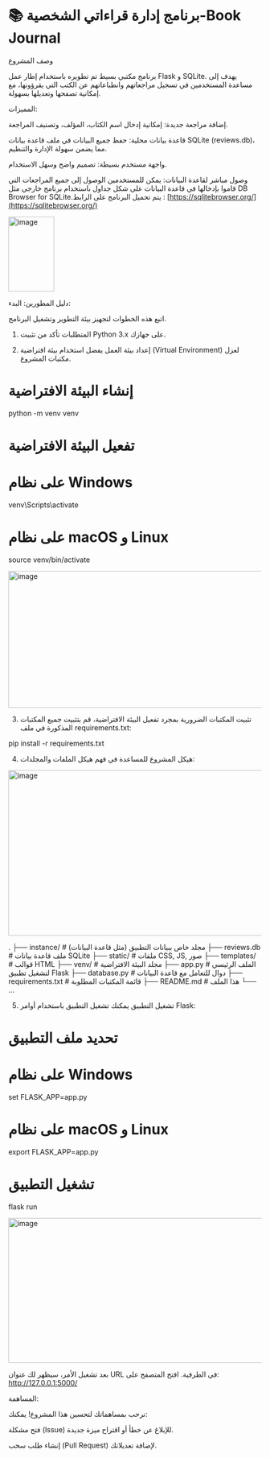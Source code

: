 # 📚 برنامج إدارة قراءاتي الشخصية-Book Journal

وصف المشروع

برنامج مكتبي بسيط تم تطويره باستخدام إطار عمل Flask و SQLite. يهدف إلى مساعدة المستخدمين في تسجيل مراجعاتهم وانطباعاتهم عن الكتب التي يقرؤونها، مع إمكانية تصفحها وتعديلها بسهولة.

المميزات:

إضافة مراجعة جديدة: إمكانية إدخال اسم الكتاب، المؤلف، وتصنيف المراجعة.


قاعدة بيانات محلية: حفظ جميع البيانات في ملف قاعدة بيانات SQLite (reviews.db)، مما يضمن سهولة الإدارة والتنظيم.


واجهة مستخدم بسيطة: تصميم واضح وسهل الاستخدام.

وصول مباشر لقاعدة البيانات: يمكن للمستخدمين الوصول إلى جميع المراجعات التي قاموا بإدخالها في قاعدة البيانات على شكل جداول باستخدام برنامج خارجي مثل DB Browser for SQLite.يتم تحميل البرنامج على الرابط : [https://sqlitebrowser.org/](https://sqlitebrowser.org/)

<img width="91" height="149" alt="image" src="https://github.com/user-attachments/assets/31c02140-481e-451f-b00d-eba681e8da60" />


دليل المطورين: البدء:

اتبع هذه الخطوات لتجهيز بيئة التطوير وتشغيل البرنامج.

1. المتطلبات
تأكد من تثبيت Python 3.x على جهازك.

2. إعداد بيئة العمل
يفضل استخدام بيئة افتراضية (Virtual Environment) لعزل مكتبات المشروع.

# إنشاء البيئة الافتراضية
python -m venv venv

# تفعيل البيئة الافتراضية
# على نظام Windows
venv\Scripts\activate
# على نظام macOS و Linux
source venv/bin/activate

<img width="863" height="272" alt="image" src="https://github.com/user-attachments/assets/ec232923-2033-439c-9e8f-73da0ecab798" />


3. تثبيت المكتبات الضرورية
بمجرد تفعيل البيئة الافتراضية، قم بتثبيت جميع المكتبات المذكورة في ملف requirements.txt:

pip install -r requirements.txt

4. هيكل المشروع
للمساعدة في فهم هيكل الملفات والمجلدات:

<img width="974" height="329" alt="image" src="https://github.com/user-attachments/assets/f18debba-9d16-4e8e-aa68-e60a237fc4e3" />


.
├── instance/               # مجلد خاص ببيانات التطبيق (مثل قاعدة البيانات)
├── reviews.db              # ملف قاعدة بيانات SQLite
├── static/                 # ملفات CSS, JS, صور
├── templates/              # قوالب HTML
├── venv/                   # مجلد البيئة الافتراضية
├── app.py                  # الملف الرئيسي لتشغيل تطبيق Flask
├── database.py             # دوال للتعامل مع قاعدة البيانات
├── requirements.txt        # قائمة المكتبات المطلوبة
├── README.md               # هذا الملف
└── ...

5. تشغيل التطبيق
يمكنك تشغيل التطبيق باستخدام أوامر Flask:

# تحديد ملف التطبيق
# على نظام Windows
set FLASK_APP=app.py

# على نظام macOS و Linux
export FLASK_APP=app.py

# تشغيل التطبيق
flask run


<img width="893" height="288" alt="image" src="https://github.com/user-attachments/assets/f15c76f5-a115-4369-bfcb-73dea2bdf0ab" />


بعد تشغيل الأمر، سيظهر لك عنوان URL في الطرفية. افتح المتصفح على:
http://127.0.0.1:5000/




المساهمة:

نرحب بمساهماتك لتحسين هذا المشروع! يمكنك:

فتح مشكلة (Issue) للإبلاغ عن خطأ أو اقتراح ميزة جديدة.

إنشاء طلب سحب (Pull Request) لإضافة تعديلاتك.
